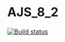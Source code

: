 # AJS_8_2

[![Build status](https://ci.appveyor.com/api/projects/status/xmm2wbj5leahsufr?svg=true)](https://ci.appveyor.com/project/VV1nc3nt/ajs-8-2)
